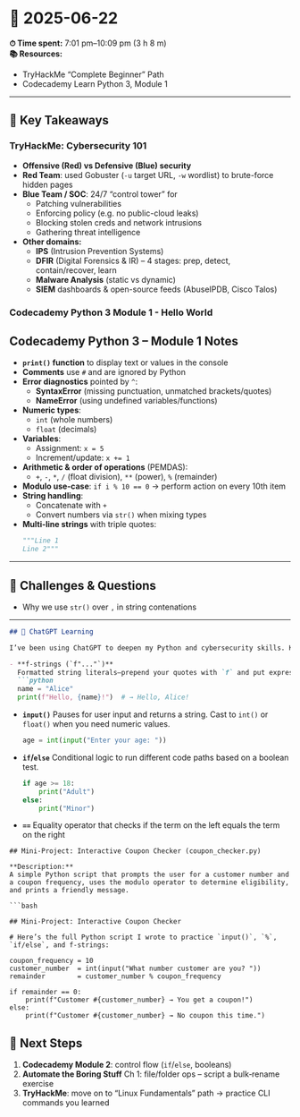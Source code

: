 # 📓 2025-06-22

**⏱ Time spent:** 7:01 pm–10:09 pm (3 h 8 m)  
**📚 Resources:**
- TryHackMe “Complete Beginner” Path  
- Codecademy Learn Python 3, Module 1  

---

## 🎯 Key Takeaways

### TryHackMe: Cybersecurity 101
- **Offensive (Red) vs Defensive (Blue) security**  
- **Red Team**: used Gobuster (`-u` target URL, `-w` wordlist) to brute-force hidden pages  
- **Blue Team / SOC**: 24/7 “control tower” for  
  - Patching vulnerabilities  
  - Enforcing policy (e.g. no public-cloud leaks)  
  - Blocking stolen creds and network intrusions  
  - Gathering threat intelligence  
- **Other domains:**  
  - **IPS** (Intrusion Prevention Systems)  
  - **DFIR** (Digital Forensics & IR) – 4 stages: prep, detect, contain/recover, learn  
  - **Malware Analysis** (static vs dynamic)  
  - **SIEM** dashboards & open-source feeds (AbuseIPDB, Cisco Talos)

### Codecademy Python 3 Module 1 - Hello World
## Codecademy Python 3 – Module 1 Notes

- **`print()` function** to display text or values in the console  
- **Comments** use `#` and are ignored by Python  
- **Error diagnostics** pointed by `^`:
  - **SyntaxError** (missing punctuation, unmatched brackets/quotes)  
  - **NameError** (using undefined variables/functions)  
- **Numeric types**:
  - `int` (whole numbers)  
  - `float` (decimals)  
- **Variables**:
  - Assignment: `x = 5`  
  - Increment/update: `x += 1`  
- **Arithmetic & order of operations** (PEMDAS):
  - `+`, `-`, `*`, `/` (float division), `**` (power), `%` (remainder)  
- **Modulo use-case**: `if i % 10 == 0` → perform action on every 10th item  
- **String handling**:
  - Concatenate with `+`  
  - Convert numbers via `str()` when mixing types  
- **Multi-line strings** with triple quotes:
  ```python
  """Line 1
  Line 2"""


---

## 🤔 Challenges & Questions 
- Why we use `str()` over `,` in string contenations
---

````markdown
## 🤖 ChatGPT Learning

I’ve been using ChatGPT to deepen my Python and cybersecurity skills. Key features I learnt in conversation with AI:

- **f-strings (`f"..."`)**  
  Formatted string literals—prepend your quotes with `f` and put expressions in `{}` to interpolate values directly.  
  ```python
  name = "Alice"
  print(f"Hello, {name}!")  # → Hello, Alice!
````

* **`input()`**
  Pauses for user input and returns a string. Cast to `int()` or `float()` when you need numeric values.

  ```python
  age = int(input("Enter your age: "))
  ```

* **`if`/`else`**
  Conditional logic to run different code paths based on a boolean test.

  ```python
  if age >= 18:
      print("Adult")
  else:
      print("Minor")
  ```
* **`==`**
  Equality operator that checks if the term on the left equals the term on the right
  
```
## Mini-Project: Interactive Coupon Checker (coupon_checker.py)

**Description:**  
A simple Python script that prompts the user for a customer number and a coupon frequency, uses the modulo operator to determine eligibility, and prints a friendly message.

```bash

## Mini-Project: Interactive Coupon Checker

# Here’s the full Python script I wrote to practice `input()`, `%`, `if/else`, and f-strings:

coupon_frequency = 10
customer_number  = int(input("What number customer are you? "))
remainder        = customer_number % coupon_frequency

if remainder == 0:
    print(f"Customer #{customer_number} → You get a coupon!")
else:
    print(f"Customer #{customer_number} → No coupon this time.")
```

## 🚀 Next Steps
1. **Codecademy Module 2**: control flow (`if`/`else`, booleans)  
2. **Automate the Boring Stuff** Ch 1: file/folder ops – script a bulk‐rename exercise  
3. **TryHackMe**: move on to “Linux Fundamentals” path → practice CLI commands you learned   

